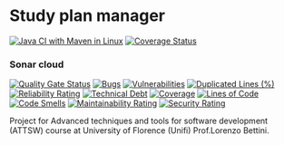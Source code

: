# Study plan manager

[![Java CI with Maven in Linux](https://github.com/HondamunigePrasannaSilva/StudyPlanManger-Attsw/actions/workflows/maven.yml/badge.svg)](https://github.com/HondamunigePrasannaSilva/StudyPlanManger-Attsw/actions/workflows/maven.yml)
[![Coverage Status](https://coveralls.io/repos/github/HondamunigePrasannaSilva/StudyPlanManger-Attsw/badge.svg?branch=master)](https://coveralls.io/github/HondamunigePrasannaSilva/StudyPlanManger-Attsw?branch=master)

### Sonar cloud
[![Quality Gate Status](https://sonarcloud.io/api/project_badges/measure?project=HondamunigePrasannaSilva_StudyPlanManger-Attsw&metric=alert_status)](https://sonarcloud.io/summary/new_code?id=HondamunigePrasannaSilva_StudyPlanManger-Attsw)
[![Bugs](https://sonarcloud.io/api/project_badges/measure?project=HondamunigePrasannaSilva_StudyPlanManger-Attsw&metric=bugs)](https://sonarcloud.io/summary/new_code?id=HondamunigePrasannaSilva_StudyPlanManger-Attsw)
[![Vulnerabilities](https://sonarcloud.io/api/project_badges/measure?project=HondamunigePrasannaSilva_StudyPlanManger-Attsw&metric=vulnerabilities)](https://sonarcloud.io/summary/new_code?id=HondamunigePrasannaSilva_StudyPlanManger-Attsw)
[![Duplicated Lines (%)](https://sonarcloud.io/api/project_badges/measure?project=HondamunigePrasannaSilva_StudyPlanManger-Attsw&metric=duplicated_lines_density)](https://sonarcloud.io/summary/new_code?id=HondamunigePrasannaSilva_StudyPlanManger-Attsw)
[![Reliability Rating](https://sonarcloud.io/api/project_badges/measure?project=HondamunigePrasannaSilva_StudyPlanManger-Attsw&metric=reliability_rating)](https://sonarcloud.io/summary/new_code?id=HondamunigePrasannaSilva_StudyPlanManger-Attsw)
[![Technical Debt](https://sonarcloud.io/api/project_badges/measure?project=HondamunigePrasannaSilva_StudyPlanManger-Attsw&metric=sqale_index)](https://sonarcloud.io/summary/new_code?id=HondamunigePrasannaSilva_StudyPlanManger-Attsw)
[![Coverage](https://sonarcloud.io/api/project_badges/measure?project=HondamunigePrasannaSilva_StudyPlanManger-Attsw&metric=coverage)](https://sonarcloud.io/summary/new_code?id=HondamunigePrasannaSilva_StudyPlanManger-Attsw)
[![Lines of Code](https://sonarcloud.io/api/project_badges/measure?project=HondamunigePrasannaSilva_StudyPlanManger-Attsw&metric=ncloc)](https://sonarcloud.io/summary/new_code?id=HondamunigePrasannaSilva_StudyPlanManger-Attsw)
[![Code Smells](https://sonarcloud.io/api/project_badges/measure?project=HondamunigePrasannaSilva_StudyPlanManger-Attsw&metric=code_smells)](https://sonarcloud.io/summary/new_code?id=HondamunigePrasannaSilva_StudyPlanManger-Attsw)
[![Maintainability Rating](https://sonarcloud.io/api/project_badges/measure?project=HondamunigePrasannaSilva_StudyPlanManger-Attsw&metric=sqale_rating)](https://sonarcloud.io/summary/new_code?id=HondamunigePrasannaSilva_StudyPlanManger-Attsw)
[![Security Rating](https://sonarcloud.io/api/project_badges/measure?project=HondamunigePrasannaSilva_StudyPlanManger-Attsw&metric=security_rating)](https://sonarcloud.io/summary/new_code?id=HondamunigePrasannaSilva_StudyPlanManger-Attsw)


Project for Advanced techniques and tools for software development (ATTSW) course at University of Florence (Unifi) Prof.Lorenzo Bettini.


